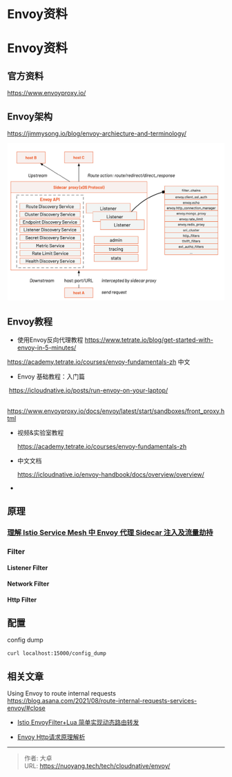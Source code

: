 # Envoy资料


# Envoy资料



## 官方资料

https://www.envoyproxy.io/



## Envoy架构

https://jimmysong.io/blog/envoy-archiecture-and-terminology/

![image-20230308181246287](index.assets/image-20230308181246287.png)

## Envoy教程

- 使用Envoy反向代理教程 https://www.tetrate.io/blog/get-started-with-envoy-in-5-minutes/

https://academy.tetrate.io/courses/envoy-fundamentals-zh  中文

- Envoy 基础教程：入门篇

​		https://icloudnative.io/posts/run-envoy-on-your-laptop/

​		https://www.envoyproxy.io/docs/envoy/latest/start/sandboxes/front_proxy.html

- 视频&实验室教程

  https://academy.tetrate.io/courses/envoy-fundamentals-zh

- 中文文档

  https://icloudnative.io/envoy-handbook/docs/overview/overview/

- 



## 原理



### [理解 Istio Service Mesh 中 Envoy 代理 Sidecar 注入及流量劫持](https://jimmysong.io/blog/envoy-sidecar-injection-in-istio-service-mesh-deep-dive/)



### Filter

#### Listener Filter



#### Network Filter



#### Http Filter





## 配置

config dump

```
curl localhost:15000/config_dump
```





## 相关文章

Using Envoy to route internal requests https://blog.asana.com/2021/08/route-internal-requests-services-envoy/#close



- [Istio EnvoyFilter+Lua 简单实现动态路由转发](https://blog.csdn.net/MichaelJScofield/article/details/126948885)



- [Envoy Http请求原理解析](https://cloud.tencent.com/developer/article/1475931)







---

> 作者: 大卓  
> URL: https://nuoyang.tech/tech/cloudnative/envoy/  

